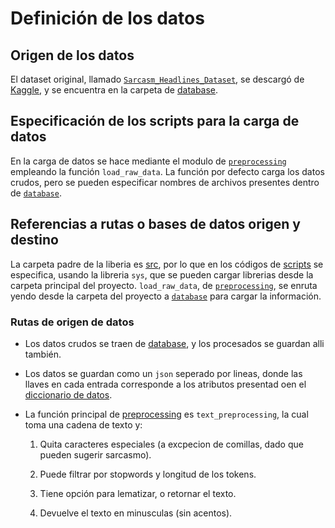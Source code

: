 # Definición de los datos

## Origen de los datos

El dataset original, llamado [`Sarcasm_Headlines_Dataset`](../../src/bazinga/database/Sarcasm_Headlines_Dataset.json), se descargó de [Kaggle](https://www.kaggle.com/datasets/rmisra/news-headlines-dataset-for-sarcasm-detection/data), y se encuentra en la carpeta de [database](../../src/bazinga/database/). 

## Especificación de los scripts para la carga de datos

En la carga de datos se hace mediante el modulo de [`preprocessing`](../../src/bazinga/preprocessing/) empleando la función `load_raw_data`. La función por defecto carga los datos crudos, pero se pueden especificar nombres de archivos presentes dentro de [`database`](../../src/bazinga/database/).

## Referencias a rutas o bases de datos origen y destino

La carpeta padre de la liberia es [src](../../src), por lo que en los códigos de [scripts](../../scripts) se especifica, usando la libreria `sys`, que se pueden cargar librerias desde la carpeta principal del proyecto. `load_raw_data`, de [`preprocessing`](../../src/bazinga/preprocessing/), se enruta yendo desde la carpeta del proyecto a [`database`](../../src/bazinga/database/) para cargar la información.

### Rutas de origen de datos

- Los datos crudos se traen de [database](../../src/bazinga/database/), y los procesados se guardan alli también.

- Los datos se guardan como un `json` seperado por lineas, donde las llaves en cada entrada corresponde a los atributos presentad oen el [diccionario de datos](./data_dictionary.md).

- La función principal de [preprocessing](../../src/bazinga/preprocessing/) es `text_preprocessing`, la cual  toma una cadena de texto y:

    1.  Quita caracteres especiales (a excpecion de comillas, dado que pueden sugerir sarcasmo).
        
    2. Puede filtrar por stopwords y longitud de los tokens.

    3. Tiene opción para lematizar, o retornar el texto.

    3. Devuelve el texto en minusculas (sin acentos).

